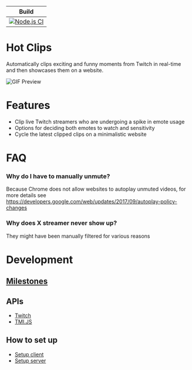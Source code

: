 |Build|
|----|
| [![Node.js CI](https://github.com/GastonGit/Hot-Twitch-Clips/actions/workflows/node.js.yml/badge.svg)](https://github.com/GastonGit/Hot-Twitch-Clips/actions/workflows/node.js.yml) |
# Hot Clips
Automatically clips exciting and funny moments from Twitch in real-time and then showcases them on a website.

![GIF Preview](client/public/HotClips.gif)

# Features
- Clip live Twitch streamers who are undergoing a spike in emote usage
- Options for deciding both emotes to watch and sensitivity
- Cycle the latest clipped clips on a minimalistic website

# FAQ
### Why do I have to manually unmute?
Because Chrome does not allow websites to autoplay unmuted videos, for more details see https://developers.google.com/web/updates/2017/09/autoplay-policy-changes
### Why does X streamer never show up?
They might have been manually  filtered for various reasons

# Development
## [Milestones](https://github.com/GastonGit/Hot-Twitch-Clips/milestones)
## APIs
- [Twitch](https://dev.twitch.tv/docs/api/reference)
- [TMI.JS](https://github.com/tmijs/docs/tree/gh-pages/_posts/v1.4.2)
## How to set up
- [Setup client](client/README.md)
- [Setup server](server/README.md)